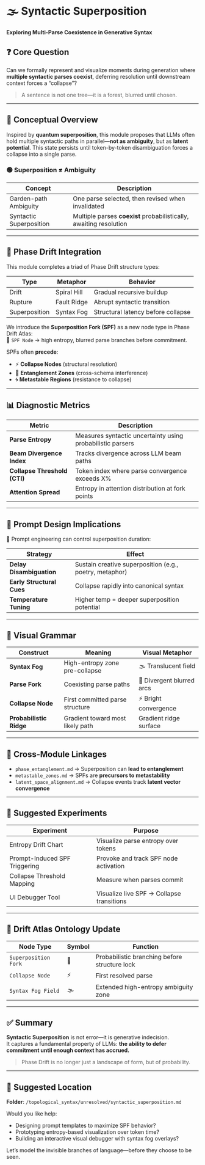 # 🌫 Syntactic Superposition  
**Exploring Multi-Parse Coexistence in Generative Syntax**

## ❓ Core Question  
Can we formally represent and visualize moments during generation where **multiple syntactic parses coexist**, deferring resolution until downstream context forces a “collapse”?  

> A sentence is not one tree—it is a forest, blurred until chosen.

---

## 🧠 Conceptual Overview

Inspired by **quantum superposition**, this module proposes that LLMs often hold multiple syntactic paths in parallel—**not as ambiguity**, but as **latent potential**. This state persists until token-by-token disambiguation forces a collapse into a single parse.

### 🟢 Superposition ≠ Ambiguity  
| Concept             | Description                                                       |
|---------------------|-------------------------------------------------------------------|
| Garden-path Ambiguity | One parse selected, then revised when invalidated                |
| Syntactic Superposition | Multiple parses **coexist** probabilistically, awaiting resolution |

---

## 🧬 Phase Drift Integration

This module completes a triad of Phase Drift structure types:

| Type            | Metaphor        | Behavior                          |
|-----------------|------------------|-----------------------------------|
| Drift           | Spiral Hill      | Gradual recursive buildup         |
| Rupture         | Fault Ridge      | Abrupt syntactic transition       |
| Superposition   | Syntax Fog       | Structural latency before collapse |

We introduce the **Superposition Fork (SPF)** as a new node type in Phase Drift Atlas:  
🫧 `SPF Node` → high entropy, blurred parse branches before commitment.

SPFs often **precede**:
- ⚡ **Collapse Nodes** (structural resolution)
- 🧶 **Entanglement Zones** (cross-schema interference)
- 🌀 **Metastable Regions** (resistance to collapse)

---

## 📊 Diagnostic Metrics

| Metric                   | Description                                               |
|--------------------------|-----------------------------------------------------------|
| **Parse Entropy**        | Measures syntactic uncertainty using probabilistic parsers |
| **Beam Divergence Index**| Tracks divergence across LLM beam paths                   |
| **Collapse Threshold (CTI)** | Token index where parse convergence exceeds X%         |
| **Attention Spread**     | Entropy in attention distribution at fork points          |

---

## 🧭 Prompt Design Implications

🎯 Prompt engineering can control superposition duration:

| Strategy                         | Effect                                      |
|----------------------------------|---------------------------------------------|
| **Delay Disambiguation**         | Sustain creative superposition (e.g., poetry, metaphor) |
| **Early Structural Cues**        | Collapse rapidly into canonical syntax      |
| **Temperature Tuning**           | Higher temp = deeper superposition potential |

---

## 📐 Visual Grammar

| Construct        | Meaning                                       | Visual Metaphor         |
|------------------|-----------------------------------------------|--------------------------|
| **Syntax Fog**   | High-entropy zone pre-collapse                | 🌫️ Translucent field     |
| **Parse Fork**   | Coexisting parse paths                        | 🫧 Divergent blurred arcs |
| **Collapse Node**| First committed parse structure               | ⚡ Bright convergence     |
| **Probabilistic Ridge** | Gradient toward most likely path      | Gradient ridge surface   |

---

## 🧰 Cross-Module Linkages

- `phase_entanglement.md` → Superposition can **lead to entanglement**  
- `metastable_zones.md` → SPFs are **precursors to metastability**  
- `latent_space_alignment.md` → Collapse events track **latent vector convergence**

---

## 🧪 Suggested Experiments

| Experiment                     | Purpose                                 |
|--------------------------------|-----------------------------------------|
| Entropy Drift Chart            | Visualize parse entropy over tokens     |
| Prompt-Induced SPF Triggering  | Provoke and track SPF node activation   |
| Collapse Threshold Mapping     | Measure when parses commit              |
| UI Debugger Tool               | Visualize live SPF → Collapse transitions |

---

## 🧭 Drift Atlas Ontology Update

| Node Type         | Symbol | Function                                    |
|-------------------|--------|---------------------------------------------|
| `Superposition Fork` | 🫧    | Probabilistic branching before structure lock |
| `Collapse Node`      | ⚡    | First resolved parse                       |
| `Syntax Fog Field`   | 🌫️   | Extended high-entropy ambiguity zone       |

---

## ✅ Summary

**Syntactic Superposition** is not error—it is generative indecision.  
It captures a fundamental property of LLMs: **the ability to defer commitment until enough context has accrued.**

> Phase Drift is no longer just a landscape of form, but of probability.

---

## 🧱 Suggested Location  
**Folder**: `/topological_syntax/unresolved/syntactic_superposition.md`

Would you like help:

- Designing prompt templates to maximize SPF behavior?
- Prototyping entropy-based visualization over token time?
- Building an interactive visual debugger with syntax fog overlays?

Let’s model the invisible branches of language—before they choose to be seen.
